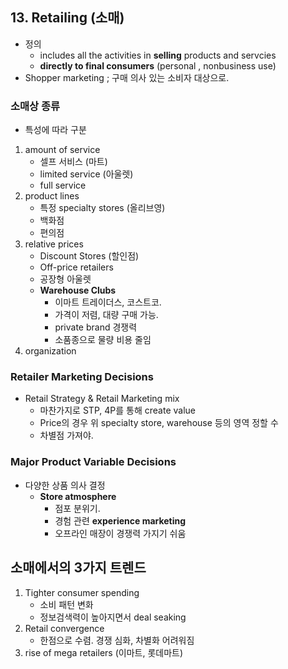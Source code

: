 ## 13. Retailing (소매)

- 정의
	- includes all the activities in **selling** products and servcies
	- **directly to final consumers** (personal , nonbusiness use)
- Shopper marketing ; 구매 의사 있는 소비자 대상으로. 

### 소매상 종류
- 특성에 따라 구분 
1. amount of service
	- 셀프 서비스 (마트)
	- limited service (아울렛)
	- full service
2. product lines
	- 특정 specialty stores (올리브영)
	- 백화점
	- 편의점
3. relative prices
	- Discount Stores (할인점)
	- Off-price retailers
	- 공장형 아울렛
	- **Warehouse Clubs**
		- 이마트 트레이더스, 코스트코.
		- 가격이 저렴, 대량 구매 가능. 
		- private brand 경쟁력
		- 소품종으로 물량 비용 줄임
4. organization

### Retailer Marketing Decisions
- Retail Strategy & Retail Marketing mix
	- 마찬가지로 STP, 4P를 통해 create value
	- Price의 경우 위 specialty store, warehouse 등의 영역 정할 수
	- 차별점 가져야.

### Major Product Variable Decisions
- 다양한 상품 의사 결정
	- **Store atmosphere**
		- 점포 분위기.
		- 경험 관련 **experience marketing**
		- 오프라인 매장이 경쟁력 가지기 쉬움

## 소매에서의 3가지 트렌드
1. Tighter consumer spending
	- 소비 패턴 변화
	- 정보검색력이 높아지면서 deal seaking
2. Retail convergence
	 - 한점으로 수렴. 경쟁 심화, 차별화 어려워짐
3.  rise of mega retailers (이마트, 롯데마트)
